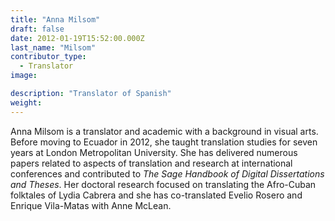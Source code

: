 ```yaml
---
title: "Anna Milsom"
draft: false
date: 2012-01-19T15:52:00.000Z
last_name: "Milsom"
contributor_type:
  - Translator
image:

description: "Translator of Spanish"
weight:
---
```


Anna Milsom is a translator and academic with a background in visual arts. Before moving to Ecuador in 2012, she taught translation studies for seven years at London Metropolitan University. She has delivered numerous papers related to aspects of translation and research at international conferences and contributed to _The Sage Handbook of Digital Dissertations and Theses_. Her doctoral research focused on translating the Afro-Cuban folktales of Lydia Cabrera and she has co-translated Evelio Rosero and Enrique Vila-Matas with Anne McLean.

